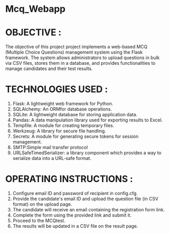 # Mcq_Webapp
# OBJECTIVE :
The objective of this project project implements a web-based MCQ (Multiple Choice Questions) management system using the Flask framework. The system allows administrators to upload questions in bulk via CSV files, stores them in a database, and provides functionalities to manage candidates and their test results.
# TECHNOLOGIES USED :
 1. Flask: A lightweight web framework for Python.
 2. SQLAlchemy: An ORMfor database operations.
 3. SQLite: A lightweight database for storing application data.
 4. Pandas: A data manipulation library used for exporting results to Excel.
 5. Tempfile: A module for creating temporary files.
 6. Werkzeug: A library for secure file handling.
 7. Secrets: A module for generating secure tokens for session management.
 8. SMTP:Simple mail transfer protocol
 9. URLSafeTimedSerializer: a library component which provides a way to serialize data into a URL-safe format.
# OPERATING INSTRUCTIONS :
 1. Configure email ID and password of recipient in config.cfg.
 2. Provide the candidate's email ID and upload the question file (in CSV format) on the upload page.
 3. The candidate will receive an email containing the registration form link.
 4. Complete the form using the provided link and submit it.
 5. Proceed to the MCQtest.
 6. The results will be updated in a CSV file on the result page.
